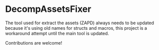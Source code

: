 # DecompAssetsFixer
The tool used for extract the assets (ZAPD) always needs to be updated because it's using old names for structs and macros, this project is a workaround attempt until the main tool is updated.

Contributions are welcome!
